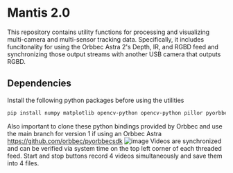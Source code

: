 # Mantis 2.0
This repository contains utility functions for processing and visualizing multi-camera and multi-sensor tracking data. Specifically, it includes funcitonality for using the Orbbec Astra 2's Depth, IR, and RGBD feed and synchronizing those output streams with another USB camera that outputs RGBD.


## Dependencies

Install the following python packages before using the utilities 

```bash
pip install numpy matplotlib opencv-python opencv-python pillor pyorbbecsdk
```
Also important to clone these python bindings provided by Orbbec and use the main branch for version 1 if using an Orbbec Astra https://github.com/orbbec/pyorbbecsdk
![image](https://github.com/user-attachments/assets/f4d83bfd-2d4a-4e25-a858-4bb8f720b8b2)
Videos are synchronized and can be verified via system time on the top left corner of each threaded feed.
Start and stop buttons record 4 videos simultaneously and save them into 4 files.
